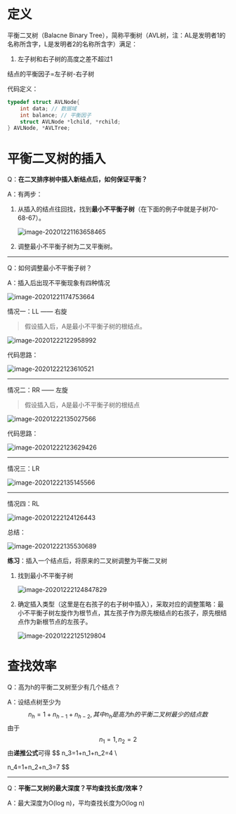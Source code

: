 # 定义

平衡二叉树（Balacne Binary Tree），简称平衡树（AVL树，注：AL是发明者1的名称所含字，L是发明者2的名称所含字）满足：

1. 左子树和右子树的高度之差不超过1

结点的平衡因子=左子树-右子树



代码定义：

```c
typedef struct AVLNode{
    int data; // 数据域
    int balance; // 平衡因子
    struct AVLNode *lchild, *rchild;
} AVLNode, *AVLTree;
```





# 平衡二叉树的插入

Q：**在二叉排序树中插入新结点后，如何保证平衡？**

A：有两步：

1. 从插入的结点往回找，找到**最小不平衡子树**（在下面的例子中就是子树70-68-67）。

    ![image-20201221163658465](https://gitee.com/llillz/images/raw/master/image-20201221163658465.png)

2. 调整最小不平衡子树为二叉平衡树。





---

Q：如何调整最小不平衡子树？

A：插入后出现不平衡现象有四种情况

![image-20201221174753664](https://gitee.com/llillz/images/raw/master/image-20201221174753664.png)



情况一：LL —— 右旋

> 假设插入后，A是最小不平衡子树的根结点。

![image-20201222122958992](https://gitee.com/llillz/images/raw/master/image-20201222122958992.png)



代码思路：

![image-20201222123610521](https://gitee.com/llillz/images/raw/master/image-20201222123610521.png)

---

情况二：RR —— 左旋

> 假设插入后，A是最小不平衡子树的根结点

![image-20201222135027566](https://gitee.com/llillz/images/raw/master/image-20201222135027566.png)



代码思路：

![image-20201222123629426](https://gitee.com/llillz/images/raw/master/image-20201222123629426.png)



---

情况三：LR

![image-20201222135145566](https://gitee.com/llillz/images/raw/master/image-20201222135145566.png)



---

情况四：RL

![image-20201222124126443](https://gitee.com/llillz/images/raw/master/image-20201222124126443.png)



总结：

![image-20201222135530689](https://gitee.com/llillz/images/raw/master/image-20201222135530689.png)



**练习**：插入一个结点后，将原来的二叉树调整为平衡二叉树

1. 找到最小不平衡子树

    ![image-20201222124847829](https://gitee.com/llillz/images/raw/master/image-20201222124847829.png)

2. 确定插入类型（这里是在右孩子的右子树中插入），采取对应的调整策略：最小不平衡子树左旋作为根节点，其左孩子作为原先根结点的右孩子，原先根结点作为新根节点的左孩子。

    ![image-20201222125129804](https://gitee.com/llillz/images/raw/master/image-20201222125129804.png)

    

 

# 查找效率

Q：高为h的平衡二叉树至少有几个结点？

A：设结点树至少为 
$$
n_h = 1+n_{h-1}+n_{h-2}, 其中 n_h是高为h的平衡二叉树最少的结点数
$$
由于
$$
n_1=1,n_2=2
$$
由**递推公式**可得
$$
n_3=1+n_1+n_2=4 \\

n_4=1+n_2+n_3=7
$$


---

Q：**平衡二叉树的最大深度？平均查找长度/效率？**

A：最大深度为O(log n)，平均查找长度为O(log n)